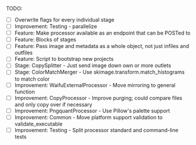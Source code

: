 TODO:
- [ ] Overwrite flags for every individual stage
- [ ] Improvement: Testing - parallelize
- [ ] Feature: Make processor available as an endpoint that can be POSTed to
- [ ] Feature: Blocks of stages
- [ ] Feature: Pass image and metadata as a whole object, not just infiles and outfiles
- [ ] Feature: Script to bootstrap new projects
- [ ] Stage: CopySplitter - Just send image down own or more outlets
- [ ] Stage: ColorMatchMerger - Use skimage.transform.match_histograms to match color
- [ ] Improvement: WaifuExternalProcessor - Move mirroring to general function
- [ ] Improvement: CopyProcessor - Improve purging; could compare files and only copy over if necessary
- [ ] Improvement: PngquantProcessor - Use Pillow's palette support
- [ ] Improvement: Common - Move platform support validation to validate_executable
- [ ] Improvement: Testing - Split processor standard and command-line tests
